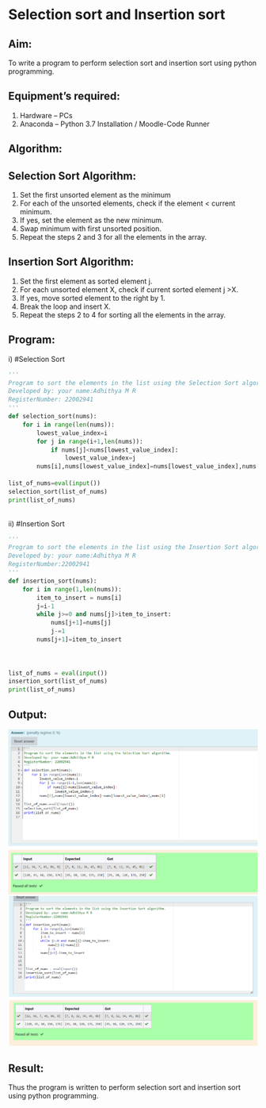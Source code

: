 # Selection sort and Insertion sort
## Aim:
To write a program to perform selection sort and insertion sort using python programming.
## Equipment’s required:
1.	Hardware – PCs
2.	Anaconda – Python 3.7 Installation / Moodle-Code Runner
## Algorithm:
## Selection Sort Algorithm:
1.	Set the first unsorted element as the minimum
2.	For each of the unsorted elements, check if the element < current minimum.
3.	If yes, set the element as the new minimum.
4.	Swap minimum with first unsorted position.
5.	Repeat the steps 2 and 3 for all the elements in the array.
## Insertion Sort Algorithm:
1.	Set the first element as sorted element j.
2.	For each unsorted element X, check if current sorted element j >X.
3.	If yes, move sorted element to the right by 1.
4.	Break the loop and insert X.
5.	Repeat the steps 2 to 4 for sorting all the elements in the array.
## Program:
i)	#Selection Sort
```python
''' 
Program to sort the elements in the list using the Selection Sort algorithm.
Developed by: your name:Adhithya M R
RegisterNumber: 22002941
'''
def selection_sort(nums):
    for i in range(len(nums)):
        lowest_value_index=i
        for j in range(i+1,len(nums)):
            if nums[j]<nums[lowest_value_index]:
                lowest_value_index=j
        nums[i],nums[lowest_value_index]=nums[lowest_value_index],nums[i]

list_of_nums=eval(input())
selection_sort(list_of_nums)
print(list_of_nums)
    
```
ii)	#Insertion Sort
```python
''' 
Program to sort the elements in the list using the Insertion Sort algorithm.
Developed by: your name:Adhithya M R
RegisterNumber:22002941
'''
def insertion_sort(nums):
    for i in range(1,len(nums)):
        item_to_insert = nums[i]
        j=i-1
        while j>=0 and nums[j]>item_to_insert:
            nums[j+1]=nums[j]
            j-=1
        nums[j+1]=item_to_insert
    
    
    
list_of_nums = eval(input())
insertion_sort(list_of_nums)
print(list_of_nums)

```

## Output:
![](/Screenshot_20230128_115052.png)
![](/Screenshot_20230128_115104.png)


## Result:
Thus the program is written to perform selection sort and insertion sort using python programming.
